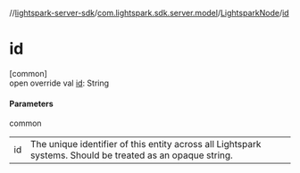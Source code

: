 //[lightspark-server-sdk](../../../index.md)/[com.lightspark.sdk.server.model](../index.md)/[LightsparkNode](index.md)/[id](id.md)

# id

[common]\
open override val [id](id.md): String

#### Parameters

common

| | |
|---|---|
| id | The unique identifier of this entity across all Lightspark systems. Should be treated as an opaque string. |
